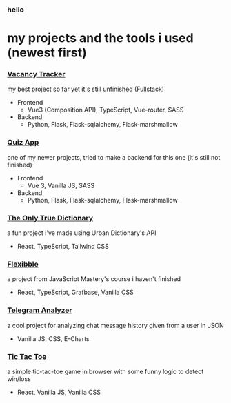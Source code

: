 ### hello

# my projects and the tools i used (newest first)
### [Vacancy Tracker](https://github.com/sendemy/vacancy-tracker)
my best project so far yet it's still unfinished (Fullstack)
- Frontend
	-   Vue3 (Composition API), TypeScript, Vue-router, SASS
- Backend
	-   Python, Flask, Flask-sqlalchemy, Flask-marshmallow

### [Quiz App](https://github.com/sendemy/quizApp)
one of my newer projects, tried to make a backend for this one (it's still not finished)
- Frontend
	- Vue 3, Vanilla JS, SASS 
- Backend
	- Python, Flask, Flask-sqlalchemy, Flask-marshmallow
		
### [The Only True Dictionary](https://github.com/sendemy/the-only-true-dictionary)
a fun project i've made using Urban Dictionary's API
- React, TypeScript, Tailwind CSS

### [Flexibble](https://github.com/sendemy/grafbase_flexibble)
a project from JavaScript Mastery's course i haven't finished
- React, TypeScript, Grafbase, Vanilla CSS
		
### [Telegram Analyzer](https://github.com/sendemy/telegram-analyzer)
a cool project for analyzing chat message history given from a user in JSON
- Vanilla JS, CSS, E-Charts

### [Tic Tac Toe](https://github.com/sendemy/tic-tac-toe/tree/master)
a simple tic-tac-toe game in browser with some funny logic to detect win/loss
- React, Vanilla JS, Vanilla CSS
